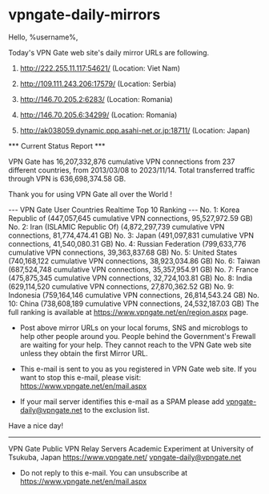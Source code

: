 # vpngate-daily-mirrors

Hello, %username%,

Today's VPN Gate web site's daily mirror URLs are following.

1. http://222.255.11.117:54621/
   (Location: Viet Nam)

2. http://109.111.243.206:17579/
   (Location: Serbia)

3. http://146.70.205.2:6283/
   (Location: Romania)

4. http://146.70.205.6:34299/
   (Location: Romania)

5. http://ak038059.dynamic.ppp.asahi-net.or.jp:18711/
   (Location: Japan)


*** Current Status Report ***

VPN Gate has 16,207,332,876 cumulative VPN connections from 237 different countries, from 2013/03/08 to 2023/11/14.
Total transferred traffic through VPN is 636,698,374.58 GB.

Thank you for using VPN Gate all over the World !


--- VPN Gate User Countries Realtime Top 10 Ranking ---
No. 1: Korea Republic of (447,057,645 cumulative VPN connections, 95,527,972.59 GB)
No. 2: Iran (ISLAMIC Republic Of) (4,872,297,739 cumulative VPN connections, 81,774,474.41 GB)
No. 3: Japan (491,097,831 cumulative VPN connections, 41,540,080.31 GB)
No. 4: Russian Federation (799,633,776 cumulative VPN connections, 39,363,837.68 GB)
No. 5: United States (740,168,122 cumulative VPN connections, 38,923,034.86 GB)
No. 6: Taiwan (687,524,748 cumulative VPN connections, 35,357,954.91 GB)
No. 7: France (475,875,345 cumulative VPN connections, 32,724,103.81 GB)
No. 8: India (629,114,520 cumulative VPN connections, 27,870,362.52 GB)
No. 9: Indonesia (759,164,146 cumulative VPN connections, 26,814,543.24 GB)
No. 10: China (738,608,189 cumulative VPN connections, 24,532,187.03 GB)
The full ranking is available at https://www.vpngate.net/en/region.aspx page.


* Post above mirror URLs on your local forums, SNS and microblogs
  to help other people around you.
  People behind the Government's Frewall are waiting for your help.
  They cannot reach to the VPN Gate web site
  unless they obtain the first Mirror URL.

* This e-mail is sent to you as you registered in VPN Gate web site.
  If you want to stop this e-mail, please visit:
  https://www.vpngate.net/en/mail.aspx

* If your mail server identifies this e-mail as a SPAM
  please add vpngate-daily@vpngate.net to the exclusion list.

Have a nice day!

------------------------------------------------------
VPN Gate Public VPN Relay Servers
Academic Experiment at University of Tsukuba, Japan
https://www.vpngate.net/
vpngate-daily@vpngate.net
* Do not reply to this e-mail.
  You can unsubscribe at https://www.vpngate.net/en/mail.aspx


